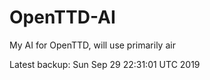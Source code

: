 # OpenTTD-AI
My AI for OpenTTD, will use primarily air

Latest backup: Sun Sep 29 22:31:01 UTC 2019
